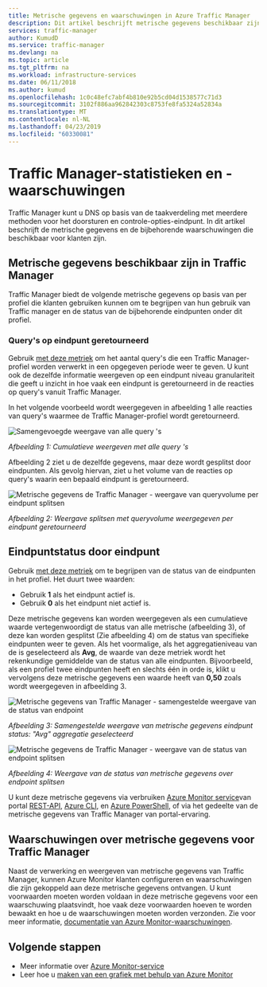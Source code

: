 ```yaml
---
title: Metrische gegevens en waarschuwingen in Azure Traffic Manager
description: Dit artikel beschrijft metrische gegevens beschikbaar zijn voor Traffic Manager in Azure.
services: traffic-manager
author: KumudD
ms.service: traffic-manager
ms.devlang: na
ms.topic: article
ms.tgt_pltfrm: na
ms.workload: infrastructure-services
ms.date: 06/11/2018
ms.author: kumud
ms.openlocfilehash: 1c0c48efc7abf4b810e92b5cd04d1538577c71d3
ms.sourcegitcommit: 3102f886aa962842303c8753fe8fa5324a52834a
ms.translationtype: MT
ms.contentlocale: nl-NL
ms.lasthandoff: 04/23/2019
ms.locfileid: "60330081"
---
```

# <a name="traffic-manager-metrics-and-alerts"></a>Traffic Manager-statistieken en -waarschuwingen

Traffic Manager kunt u DNS op basis van de taakverdeling met meerdere methoden voor het doorsturen en controle-opties-eindpunt. In dit artikel beschrijft de metrische gegevens en de bijbehorende waarschuwingen die beschikbaar voor klanten zijn. 

## <a name="metrics-available-in-traffic-manager"></a>Metrische gegevens beschikbaar zijn in Traffic Manager 

Traffic Manager biedt de volgende metrische gegevens op basis van per profiel die klanten gebruiken kunnen om te begrijpen van hun gebruik van Traffic manager en de status van de bijbehorende eindpunten onder dit profiel.  

### <a name="queries-by-endpoint-returned"></a>Query's op eindpunt geretourneerd
Gebruik [met deze metriek](../azure-monitor/platform/metrics-supported.md) om het aantal query's die een Traffic Manager-profiel worden verwerkt in een opgegeven periode weer te geven. U kunt ook de dezelfde informatie weergeven op een eindpunt niveau granulariteit die geeft u inzicht in hoe vaak een eindpunt is geretourneerd in de reacties op query's vanuit Traffic Manager.

In het volgende voorbeeld wordt weergegeven in afbeelding 1 alle reacties van query's waarmee de Traffic Manager-profiel wordt geretourneerd. 

  
![Samengevoegde weergave van alle query 's](./media/traffic-manager-metrics-alerts/traffic-manager-metrics-queries-aggregate-view.png)

*Afbeelding 1: Cumulatieve weergeven met alle query 's*
  
Afbeelding 2 ziet u de dezelfde gegevens, maar deze wordt gesplitst door eindpunten. Als gevolg hiervan, ziet u het volume van de reacties op query's waarin een bepaald eindpunt is geretourneerd.

![Metrische gegevens de Traffic Manager - weergave van queryvolume per eindpunt splitsen](./media/traffic-manager-metrics-alerts/traffic-manager-metrics-query-volume-per-endpoint.png)

*Afbeelding 2: Weergave splitsen met queryvolume weergegeven per eindpunt geretourneerd*

## <a name="endpoint-status-by-endpoint"></a>Eindpuntstatus door eindpunt
Gebruik [met deze metriek](../azure-monitor/platform/metrics-supported.md#microsoftnetworktrafficmanagerprofiles) om te begrijpen van de status van de eindpunten in het profiel. Het duurt twee waarden:
 - Gebruik **1** als het eindpunt actief is.
 - Gebruik **0** als het eindpunt niet actief is.

Deze metrische gegevens kan worden weergegeven als een cumulatieve waarde vertegenwoordigt de status van alle metrische (afbeelding 3), of deze kan worden gesplitst (Zie afbeelding 4) om de status van specifieke eindpunten weer te geven. Als het voormalige, als het aggregatieniveau van de is geselecteerd als **Avg**, de waarde van deze metriek wordt het rekenkundige gemiddelde van de status van alle eindpunten. Bijvoorbeeld, als een profiel twee eindpunten heeft en slechts één in orde is, klikt u vervolgens deze metrische gegevens een waarde heeft van **0,50** zoals wordt weergegeven in afbeelding 3. 


![Metrische gegevens van Traffic Manager - samengestelde weergave van de status van endpoint](./media/traffic-manager-metrics-alerts/traffic-manager-metrics-endpoint-status-composite-view.png)

*Afbeelding 3: Samengestelde weergave van metrische gegevens eindpunt status: "Avg" aggregatie geselecteerd*


![Metrische gegevens de Traffic Manager - weergave van de status van endpoint splitsen](./media/traffic-manager-metrics-alerts/traffic-manager-metrics-endpoint-status-split-view.png)

*Afbeelding 4: Weergave van de status van metrische gegevens over endpoint splitsen*

U kunt deze metrische gegevens via verbruiken [Azure Monitor service](../azure-monitor/platform/metrics-supported.md)van portal [REST-API](https://docs.microsoft.com/rest/api/monitor/), [Azure CLI](https://docs.microsoft.com/cli/azure/monitor), en [Azure PowerShell](https://docs.microsoft.com/powershell/module/az.applicationinsights), of via het gedeelte van de metrische gegevens van Traffic Manager van portal-ervaring.

## <a name="alerts-on-traffic-manager-metrics"></a>Waarschuwingen over metrische gegevens voor Traffic Manager
Naast de verwerking en weergeven van metrische gegevens van Traffic Manager, kunnen Azure Monitor klanten configureren en waarschuwingen die zijn gekoppeld aan deze metrische gegevens ontvangen. U kunt voorwaarden moeten worden voldaan in deze metrische gegevens voor een waarschuwing plaatsvindt, hoe vaak deze voorwaarden hoeven te worden bewaakt en hoe u de waarschuwingen moeten worden verzonden. Zie voor meer informatie, [documentatie van Azure Monitor-waarschuwingen](../monitoring-and-diagnostics/monitor-alerts-unified-usage.md).

## <a name="next-steps"></a>Volgende stappen
- Meer informatie over [Azure Monitor-service](../azure-monitor/platform/metrics-supported.md)
- Leer hoe u [maken van een grafiek met behulp van Azure Monitor](../azure-monitor/platform/metrics-getting-started.md#create-your-first-metric-chart)
